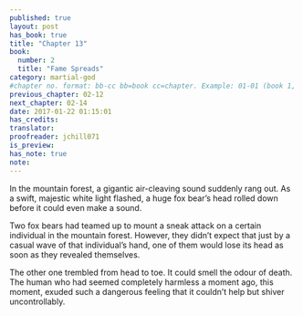 ```yaml
---
published: true
layout: post
has_book: true
title: "Chapter 13"
book:
  number: 2
  title: "Fame Spreads"
category: martial-god
#chapter no. format: bb-cc bb=book cc=chapter. Example: 01-01 (book 1, chapter 1)
previous_chapter: 02-12
next_chapter: 02-14
date: 2017-01-22 01:15:01 
has_credits:
translator:
proofreader: jchill071
is_preview:
has_note: true
note:
---
```

In the mountain forest, a gigantic air-cleaving sound suddenly rang out. As a swift, majestic white light flashed, a huge fox bear’s head rolled down before it could even make a sound.

Two fox bears had teamed up to mount a sneak attack on a certain individual in the mountain forest. However, they didn’t expect that just by a casual wave of that individual’s hand, one of them would lose its head as soon as they revealed themselves.

The other one trembled from head to toe. It could smell the odour of death. The human who had seemed completely harmless a moment ago, this moment, exuded such a dangerous feeling that it couldn’t help but shiver uncontrollably.
